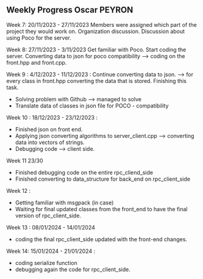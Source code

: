 Weekly Progress Oscar PEYRON
-----------------------------

Week 7: 20/11/2023 - 27/11/2023
Members were assigned which part of the project they would work on.
Organization discussion. Discussion about using Poco for the server.

Week 8: 27/11/2023 - 3/11/2023
Get familiar with Poco. Start coding  the server. Converting data to json for poco compatibility --> coding on the front.hpp and front.cpp.

Week 9 : 4/12/2023 - 11/12/2023 :
Continue converting data to json. --> for every class in front.hpp converting the data that is stored. Finishing this task.
- Solving problem with Github --> managed to solve
- Translate data of classes in json file for POCO - compatibility

Week 10 : 18/12/2023 - 23/12/2023 :

- Finished json on front end.  
- Applying json converting algorithms to server_client.cpp --> converting data into vectors of strings. 
- Debugging code --> client side. 

Week 11 23/30
- Finished debugging code on the entire rpc_cliend_side 
- Finished converting to data_structure for back_end on rpc_client_side
  
Week 12 : 
- Getting familiar with msgpack (in case) 
- Waiting for final updated classes from the front_end to have the final version of rpc_client_side.

Week 13 : 08/01/2024 - 14/01/2024 
- coding the final rpc_client_side updated with the front-end changes.

Week 14: 15/01/2024 - 21/01/2024 : 

- coding serialize function
- debugging again the code for rpc_client_side.

  




